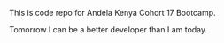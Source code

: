 This is code repo for Andela Kenya Cohort 17 Bootcamp.

Tomorrow I can be a better developer than I am today.